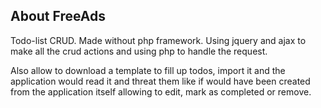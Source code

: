 ## About FreeAds
Todo-list CRUD. Made without php framework. Using jquery and ajax to make
all the crud actions and using php to handle the request.

Also allow to download a template to fill up todos, import it and the
application would read it and threat them like if would have been created
from the application itself allowing to edit, mark as completed or remove.


